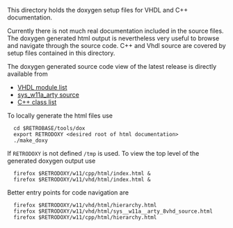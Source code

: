 This directory holds the doxygen setup files for VHDL and C++ documentation.

Currently there is not much real documentation included in the source
files. The doxygen generated html output is nevertheless very useful
to browse and navigate through the source code. C++ and Vhdl source are
covered by setup files contained in this directory.

The doxygen generated source code view of the latest release is
directly available from
- [VHDL module list](https://www.retro11.de/doxy/w11/vhd/html/hierarchy.html)
- [sys_w11a_arty source](https://www.retro11.de/doxy/w11/vhd/html/sys__w11a__n3_8vhd_source.html)
- [C++ class list](https://www.retro11.de/doxy/w11/cpp/html/hierarchy.html)

To locally generate the html files use
```
  cd $RETROBASE/tools/dox
  export RETRODOXY <desired root of html documentation>
  ./make_doxy
```
If `RETRODOXY` is not defined `/tmp` is used. To view the top level
of the generated doxygen output use
```
  firefox $RETRODOXY/w11/cpp/html/index.html &
  firefox $RETRODOXY/w11/vhd/html/index.html &
```
Better entry points for code navigation are
```
  firefox $RETRODOXY/w11/vhd/html/hierarchy.html
  firefox $RETRODOXY/w11/vhd/html/sys__w11a__arty_8vhd_source.html
  firefox $RETRODOXY/w11/cpp/html/hierarchy.html
```
